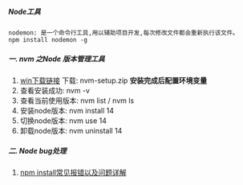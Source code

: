 ##### Node工具

```
nodemon: 是一个命令行工具,用以辅助项目开发,每次修改文件都会重新执行该文件。
npm install nodemon -g
```

##### 一. nvm 之Node 版本管理工具
                
1. [win下载链接](https://github.com/coreybutler/nvm-windows/releases/tag/1.1.11)  下载: nvm-setup.zip **安装完成后配置环境变量**
2. 查看安装成功: nvm -v
3. 查看当前使用版本: nvm list  / nvm ls
4. 安装node版本: nvm install 14
5. 切换node版本: nvm use 14
6. 卸载node版本: nvm uninstall 14


##### 二. Node bug处理
1. [npm install常见报错以及问题详解](https://www.jb51.net/article/274144.htm)